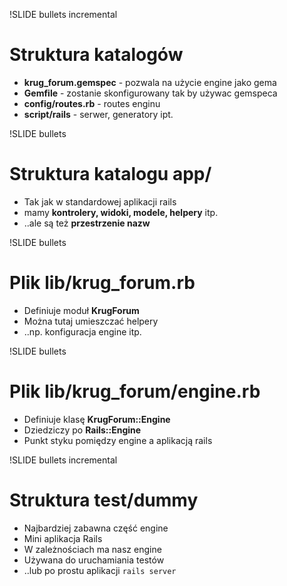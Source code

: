 !SLIDE bullets incremental
# Struktura katalogów #

* __krug_forum.gemspec__ - pozwala na użycie engine jako gema
* __Gemfile__ - zostanie skonfigurowany tak by używac gemspeca
* __config/routes.rb__ - routes enginu
* __script/rails__ - serwer, generatory ipt.

!SLIDE bullets
# Struktura katalogu app/ #

* Tak jak w standardowej aplikacji rails
* mamy __kontrolery, widoki, modele, helpery__ itp.
* ..ale są też __przestrzenie nazw__

!SLIDE bullets
# Plik lib/krug_forum.rb #

* Definiuje moduł __KrugForum__
* Można tutaj umieszczać helpery
* ..np. konfiguracja engine itp.

!SLIDE bullets
# Plik lib/krug_forum/engine.rb #

* Definiuje klasę __KrugForum::Engine__
* Dziedziczy po __Rails::Engine__
* Punkt styku pomiędzy engine a aplikacją rails

!SLIDE bullets incremental
# Struktura test/dummy #

* Najbardziej zabawna część engine
* Mini aplikacja Rails
* W zależnościach ma nasz engine
* Używana do uruchamiania testów
* ..lub po prostu aplikacji `rails server`
